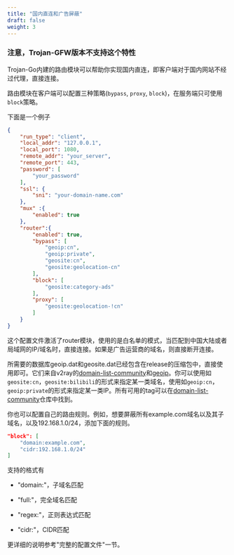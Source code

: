 ```yaml
---
title: "国内直连和广告屏蔽"
draft: false
weight: 3
---
```


### 注意，Trojan-GFW版本不支持这个特性

Trojan-Go内建的路由模块可以帮助你实现国内直连，即客户端对于国内网站不经过代理，直接连接。

路由模块在客户端可以配置三种策略(```bypass```, ```proxy```, ```block```)，在服务端只可使用```block```策略。

下面是一个例子

```json
{
    "run_type": "client",
    "local_addr": "127.0.0.1",
    "local_port": 1080,
    "remote_addr": "your_server",
    "remote_port": 443,
    "password": [
        "your_password"
    ],
    "ssl": {
        "sni": "your-domain-name.com"
    },
    "mux" :{
        "enabled": true
    },
    "router":{
        "enabled": true,
        "bypass": [
            "geoip:cn",
            "geoip:private",
            "geosite:cn",
            "geosite:geolocation-cn"
        ],
        "block": [
            "geosite:category-ads"
        ],
        "proxy": [
            "geosite:geolocation-!cn"
        ]
    }
}
```

这个配置文件激活了router模块，使用的是白名单的模式，当匹配到中国大陆或者局域网的IP/域名时，直接连接。如果是广告运营商的域名，则直接断开连接。

所需要的数据库geoip.dat和geosite.dat已经包含在release的压缩包中，直接使用即可。它们来自v2ray的[domain-list-community](https://github.com/v2ray/domain-list-community)和[geoip](https://github.com/v2ray/geoip)。你可以使用如```geosite:cn```，```geosite:bilibili```的形式来指定某一类域名，使用如```geoip:cn```，```geoip:private```的形式来指定某一类IP。所有可用的tag可以在[domain-list-community](https://github.com/v2ray/domain-list-community)仓库中找到。

你也可以配置自己的路由规则。例如，想要屏蔽所有example.com域名以及其子域名，以及192.168.1.0/24，添加下面的规则。

```json
"block": [
    "domain:example.com",
    "cidr:192.168.1.0/24"
]
```

支持的格式有

- "domain:"，子域名匹配

- "full:"，完全域名匹配

- "regex:"，正则表达式匹配

- "cidr:"，CIDR匹配

更详细的说明参考"完整的配置文件"一节。
